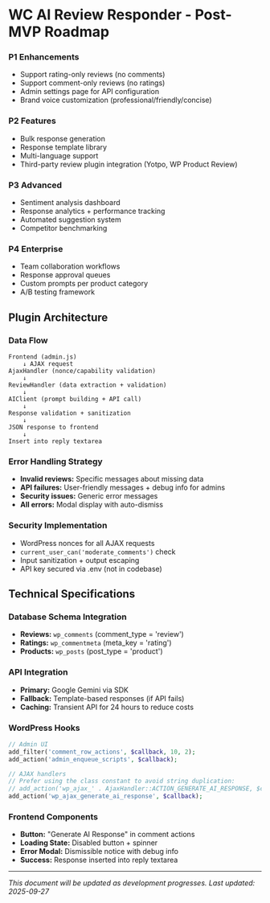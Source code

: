 # WC AI Review Responder - Post-MVP Roadmap

### P1 Enhancements
- Support rating-only reviews (no comments)
- Support comment-only reviews (no ratings)
- Admin settings page for API configuration
- Brand voice customization (professional/friendly/concise)

### P2 Features
- Bulk response generation
- Response template library
- Multi-language support
- Third-party review plugin integration (Yotpo, WP Product Review)

### P3 Advanced
- Sentiment analysis dashboard
- Response analytics + performance tracking
- Automated suggestion system
- Competitor benchmarking

### P4 Enterprise
- Team collaboration workflows
- Response approval queues
- Custom prompts per product category
- A/B testing framework

## Plugin Architecture

### Data Flow
```
Frontend (admin.js)
    ↓ AJAX request
AjaxHandler (nonce/capability validation)
    ↓
ReviewHandler (data extraction + validation)
    ↓
AIClient (prompt building + API call)
    ↓
Response validation + sanitization
    ↓
JSON response to frontend
    ↓
Insert into reply textarea
```

### Error Handling Strategy
- **Invalid reviews:** Specific messages about missing data
- **API failures:** User-friendly messages + debug info for admins
- **Security issues:** Generic error messages
- **All errors:** Modal display with auto-dismiss

### Security Implementation
- WordPress nonces for all AJAX requests
- `current_user_can('moderate_comments')` check
- Input sanitization + output escaping
- API key secured via .env (not in codebase)

## Technical Specifications

### Database Schema Integration
- **Reviews:** `wp_comments` (comment_type = 'review')
- **Ratings:** `wp_commentmeta` (meta_key = 'rating')
- **Products:** `wp_posts` (post_type = 'product')

### API Integration
- **Primary:** Google Gemini via SDK
- **Fallback:** Template-based responses (if API fails)
- **Caching:** Transient API for 24 hours to reduce costs

### WordPress Hooks
```php
// Admin UI
add_filter('comment_row_actions', $callback, 10, 2);
add_action('admin_enqueue_scripts', $callback);

// AJAX handlers
// Prefer using the class constant to avoid string duplication:
// add_action('wp_ajax_' . AjaxHandler::ACTION_GENERATE_AI_RESPONSE, $callback);
add_action('wp_ajax_generate_ai_response', $callback);
```

### Frontend Components
- **Button:** "Generate AI Response" in comment actions
- **Loading State:** Disabled button + spinner
- **Error Modal:** Dismissible notice with debug info
- **Success:** Response inserted into reply textarea

---

*This document will be updated as development progresses. Last updated: 2025-09-27*